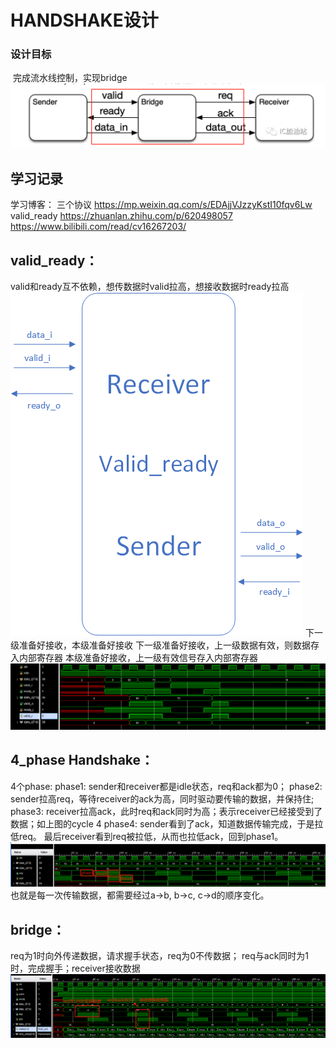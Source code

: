 # HANDSHAKE设计

### 设计目标
​	完成流水线控制，实现bridge
![alt text](image/image.png)
## 学习记录
学习博客：
三个协议
https://mp.weixin.qq.com/s/EDAjjVJzzyKstI10fqv6Lw
valid_ready
https://zhuanlan.zhihu.com/p/620498057
https://www.bilibili.com/read/cv16267203/
## valid_ready：
valid和ready互不依赖，想传数据时valid拉高，想接收数据时ready拉高
![alt text](image/fa33bf5b9220b5caff2da17882f2ac3.png)
下一级准备好接收，本级准备好接收
下一级准备好接收，上一级数据有效，则数据存入内部寄存器
本级准备好接收，上一级有效信号存入内部寄存器
![alt text](image/1.png)
## 4_phase Handshake：
4个phase:
phase1: sender和receiver都是idle状态，req和ack都为0；
phase2:  sender拉高req，等待receiver的ack为高，同时驱动要传输的数据，并保持住; 
phase3: receiver拉高ack，此时req和ack同时为高；表示receiver已经接受到了数据；如上图的cycle 4
phase4: sender看到了ack，知道数据传输完成，于是拉低req。
最后receiver看到req被拉低，从而也拉低ack，回到phase1。
![alt text](image/2.png)
也就是每一次传输数据，都需要经过a->b, b->c, c->d的顺序变化。
## bridge：
req为1时向外传递数据，请求握手状态，req为0不传数据；
req与ack同时为1时，完成握手；receiver接收数据
![alt text](image/3.png)
